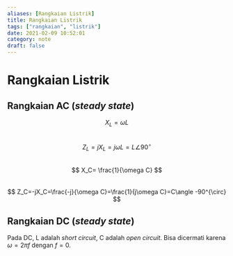 ```yaml
---
aliases: [Rangkaian Listrik]
title: Rangkaian Listrik
tags: ["rangkaian", "listrik"]
date: 2021-02-09 10:52:01
category: note
draft: false
---
```


# Rangkaian Listrik

## Rangkaian AC (_steady state_)

$$ X_L=\omega L $$  
$$ Z_L=jX_L=j\omega L=L\angle 90^{\circ} $$  
$$ X_C= \frac{1}{\omega C} $$  
$$ Z_C=-jX_C=\frac{-j}{\omega C}=\frac{1}{j\omega C}=C\angle -90^{\circ} $$  

## Rangkaian DC (_steady state_)

Pada DC, L adalah _short circuit_, C adalah _open circuit_. Bisa dicermati karena $\omega = 2 \pi f$ dengan $f=0$.
